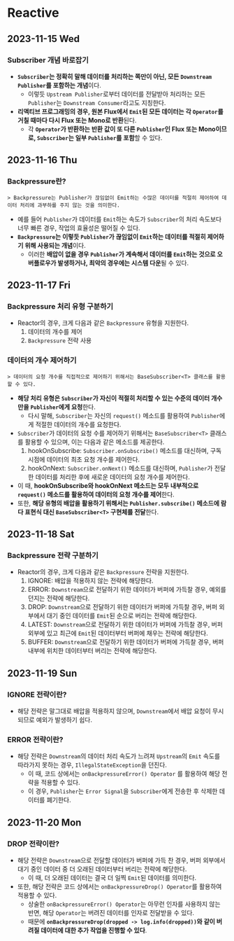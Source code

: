 # Reactive
## 2023-11-15 Wed
### Subscriber 개념 바로잡기
* **`Subscriber`는 정확히 말해 데이터를 처리하는 쪽만이 아닌, 모든 `Downstream Publisher`를 포함하는 개념**이다.
  * 이렇듯 `Upstream Publisher`로부터 데이터를 전달받아 처리하는 모든 `Publisher`는 `Downstream Consumer`라고도 지칭한다.
* **리액티브 프로그래밍의 경우, 원본 Flux에서 `Emit`된 모든 데이터는 각 `Operator`를 거칠 때마다 다시 Flux 또는 Mono로 반환**된다.
  * 각 **`Operator`가 반환하는 반환 값이 또 다른 `Publisher`인 Flux 또는 Mono이므로, `Subscriber`는 일부 `Publisher`를 포함**할 수 있다.

## 2023-11-16 Thu
### Backpressure란?
```
> Backpressure는 Publisher가 끊임없이 Emit하는 수많은 데이터를 적절히 제어하여 데이터 처리에 과부하를 주지 않는 것을 의미한다. 
```
* 예를 들어 `Publisher`가 데이터를 `Emit`하는 속도가 `Subscriber`의 처리 속도보다 너무 빠른 경우, 작업의 효율성은 떨어질 수 있다.
* **`Backpressure`는 이렇듯 `Publisher`가 끊임없이 `Emit`하는 데이터를 적절히 제어하기 위해 사용되는 개념**이다.
  * 이러한 **배압이 없을 경우 `Publisher`가 계속해서 데이터를 `Emit`하는 것으로 오버플로우가 발생하거나, 최악의 경우에는 시스템 다운**될 수 있다.

## 2023-11-17 Fri
### Backpressure 처리 유형 구분하기
* Reactor의 경우, 크게 다음과 같은 `Backpressure` 유형을 지원한다.
  1. 데이터의 개수를 제어
  2. `Backpressure` 전략 사용

### 데이터의 개수 제어하기
```
> 데이터의 요청 개수를 직접적으로 제어하기 위해서는 BaseSubscriber<T> 클래스를 활용할 수 있다.
```
* **해당 처리 유형은 `Subscriber`가 자신이 적절히 처리할 수 있는 수준의 데이터 개수만을 `Publisher`에게 요청**한다.
  * 다시 말해, `Subscriber`는 자신의 `request()` 메소드를 활용하여 `Publisher`에게 적절한 데이터의 개수를 요청한다.
* `Subscriber`가 데이터의 요청 수를 제어하기 위해서는 `BaseSubscriber<T>` 클래스를 활용할 수 있으며, 이는 다음과 같은 메소드를 제공한다.
  1. hookOnSubscribe: `Subscriber.onSubscribe()` 메소드를 대신하며, 구독 시점에 데이터의 최초 요청 개수를 제어한다.
  2. hookOnNext: `Subscriber.onNext()` 메소드를 대신하며, `Publisher`가 전달한 데이터를 처리한 후에 새로운 데이터의 요청 개수를 제어한다.
* 이 때, **hookOnSubscribe와 hookOnNext 메소드는 모두 내부적으로 `request()` 메소드를 활용하여 데이터의 요청 개수를 제어**한다.
* 또한, **해당 유형의 배압을 활용하기 위해서는 `Publisher.subscribe()` 메소드에 람다 표현식 대신 `BaseSubscriber<T>` 구현체를 전달**한다. 

## 2023-11-18 Sat
### Backpressure 전략 구분하기
* Reactor의 경우, 크게 다음과 같은 `Backpressure` 전략을 지원한다.
  1. IGNORE: 배압을 적용하지 않는 전략에 해당한다.
  2. ERROR: `Downstream`으로 전달하기 위한 데이터가 버퍼에 가득찰 경우, 예외를 던지는 전략에 해당한다.
  3. DROP: `Downstream`으로 전달하기 위한 데이터가 버퍼에 가득찰 경우, 버퍼 외부에서 대기 중인 데이터를 `Emit`된 순으로 버리는 전략에 해당한다.
  4. LATEST: `Downstream`으로 전달하기 위한 데이터가 버퍼에 가득찰 경우, 버퍼 외부에 있고 최근에 `Emit`된 데이터부터 버퍼에 채우는 전략에 해당한다.
  5. BUFFER: `Downstream`으로 전달하기 위한 데이터가 버퍼에 가득찰 경우, 버퍼 내부에 위치한 데이터부터 버리는 전략에 해당한다.

## 2023-11-19 Sun
### IGNORE 전략이란?
* 해당 전략은 말그대로 배압을 적용하지 않으며, `Downstream`에서 배압 요청이 무시되므로 예외가 발생하기 쉽다.

### ERROR 전략이란?
* 해당 전략은 `Downstream`의 데이터 처리 속도가 느려져 `Upstream`의 `Emit` 속도를 따라가지 못하는 경우, `IllegalStateException`을 던진다.
  * 이 때, 코드 상에서는 `onBackpressureError() Operator` 를 활용하여 해당 전략을 적용할 수 있다.
  * 이 경우, `Publisher`는 `Error Signal`을 `Subscriber`에게 전송한 후 삭제한 데이터를 폐기한다.

## 2023-11-20 Mon
### DROP 전략이란?
* 해당 전략은 `Downstream`으로 전달할 데이터가 버퍼에 가득 찬 경우, 버퍼 외부에서 대기 중인 데이터 중 더 오래된 데이터부터 버리는 전략에 해당한다.
  * 이 때, 더 오래된 데이터는 결국 더 일찍 `Emit`된 데이터를 의미한다.
* 또한, 해당 전략은 코드 상에서는 `onBackpressureDrop() Operator`를 활용하여 적용할 수 있다.
  * 상술한 `onBackpressureError() Operator`는 아무런 인자를 사용하지 않는 반면, 해당 `Operator`는 버려진 데이터를 인자로 전달받을 수 있다.
  * 때문에 **`onBackpressureDrop(dropped -> log.info(dropped))`와 같이 버려질 데이터에 대한 추가 작업을 진행할 수 있다**.